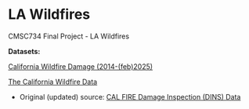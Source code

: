 # LA Wildfires
CMSC734 Final Project - LA Wildfires

__Datasets:__

[California Wildfire Damage (2014-(feb)2025)](https://www.kaggle.com/datasets/vivekattri/california-wildfire-damage-2014-feb2025?resource=download)

[The California Wildfire Data](https://www.kaggle.com/datasets/vijayveersingh/the-california-wildfire-data/data)
+ Original (updated) source: [CAL FIRE Damage Inspection (DINS) Data](https://data.cnra.ca.gov/dataset/cal-fire-damage-inspection-dins-data)
